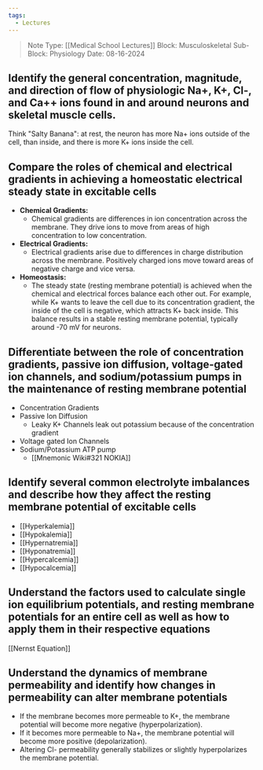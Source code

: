 ```yaml
---
tags:
  - Lectures
---
```


> Note Type: [[Medical School Lectures]]
> Block: Musculoskeletal
> Sub-Block: Physiology
> Date: 08-16-2024

## Identify the general concentration, magnitude, and direction of flow of physiologic Na+, K+, Cl-, and Ca++ ions found in and around neurons and skeletal muscle cells.
Think "Salty Banana": at rest, the neuron has more Na+ ions outside of the cell, than inside, and there is more K+ ions inside the cell. 


## Compare the roles of chemical and electrical gradients in achieving a homeostatic electrical steady state in excitable cells
- **Chemical Gradients:**
    - Chemical gradients are differences in ion concentration across the membrane. They drive ions to move from areas of high concentration to low concentration.
- **Electrical Gradients:**
    - Electrical gradients arise due to differences in charge distribution across the membrane. Positively charged ions move toward areas of negative charge and vice versa.
- **Homeostasis:**
    - The steady state (resting membrane potential) is achieved when the chemical and electrical forces balance each other out. For example, while K+ wants to leave the cell due to its concentration gradient, the inside of the cell is negative, which attracts K+ back inside. This balance results in a stable resting membrane potential, typically around -70 mV for neurons.


## Differentiate between the role of concentration gradients, passive ion diffusion, voltage-gated ion channels, and sodium/potassium pumps in the maintenance of resting membrane potential
- Concentration Gradients
- Passive Ion Diffusion  
	- Leaky K+ Channels leak out potassium because of the concentration gradient
- Voltage gated Ion Channels
- Sodium/Potassium ATP pump
	- [[Mnemonic Wiki#321 NOKIA]]

## Identify several common electrolyte imbalances and describe how they affect the resting membrane potential of excitable cells
- [[Hyperkalemia]]
- [[Hypokalemia]]
- [[Hypernatremia]]
- [[Hyponatremia]]
- [[Hypercalcemia]]
- [[Hypocalcemia]]

## Understand the factors used to calculate single ion equilibrium potentials, and resting membrane potentials for an entire cell as well as how to apply them in their respective equations
[[Nernst Equation]]

## Understand the dynamics of membrane permeability and identify how changes in permeability can alter membrane potentials
- If the membrane becomes more permeable to K+, the membrane potential will become more negative (hyperpolarization).
- If it becomes more permeable to Na+, the membrane potential will become more positive (depolarization).
- Altering Cl- permeability generally stabilizes or slightly hyperpolarizes the membrane potential.